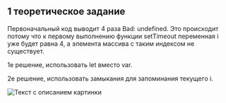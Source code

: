 ## 1 теоретическое задание

Первоначальный код выводит 4 раза Bad: undefined. Это происходит потому что к первому выполнению функции setTimeout переменная i уже будет равна 4, а элемента массива с таким индексом не существует.

1е решение, использовать let вместо var.

2е решение, использовать замыкания для запоминания текущего i.


<image src="picture.jpg" alt="Текст с описанием картинки">